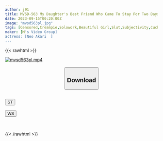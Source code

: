 ```yaml
---
author: j91
title: MVSD-563 My Daughter's Best Friend Who Came To Stay For Two Days While My Wife Was Away I Was Tempted By An Innocent And Cute But Strangely Sexy Little Devil Father's Girl (Middle-Aged Old Man) Subjective Temptation Reverse NTR Akari Neo
date: 2023-09-15T00:20:00Z
image: "mvsd563pl.jpg"
tags: [Censored,Creampie,Solowork,Beautiful Girl,Slut,Subjectivity,Cuckold	 ]
maker: [M's Video Group]
actress: [Neo Akari  ]
---
```



{{< rawhtml >}}

<div class="video" data-videoid="yx99wb0vZPfmMR">
    <a href="javascript:;">
        <img src="https://my.j91.asia/posts/mvsd563pl/mvsd563pl.jpg" width="WIDTH" height="HEIGHT" alt="mvsd563pl.mp4" loading="lazy">
    </a>
</div>

<script type="text/javascript" src="https://j91.asia/asset/on-demand-st.js"></script>

<br>
  <link rel="stylesheet" href="https://j91.asia/asset/bs5.css">
  
  <center>
  <button class="btn btn-primary" type="button" data-bs-toggle="collapse" data-bs-target=".multi-collapse" aria-expanded="false" aria-controls="multiCollapseExample1 multiCollapseExample2"><h2>Download</h2></button></center>
</p>
<div class="row">
  <div class="col">
    <div class="collapse multi-collapse" id="multiCollapseExample1">
      <div class="card card-body">
	      	      <br>
<div class="buttons">  
<a href="https://streamtape.to/v/yx99wb0vZPfmMR"><button class="btn-hover color-3"><i class="fa fa-download"></i> ST</button></a></div>
    </div>
  </div>
</div>
  <div class="col">
    <div class="collapse multi-collapse" id="multiCollapseExample2">
      <div class="card card-body">
	      <br>
<div class="buttons">
    <a href="https://wolfstream.tv/kmhew8u7liut"><button class="btn-hover color-9"><i class="fa fa-download"></i> WS</button></a></div>
<br><br>
      </div>
    </div>
  </div>
</div>

{{< /rawhtml >}}
